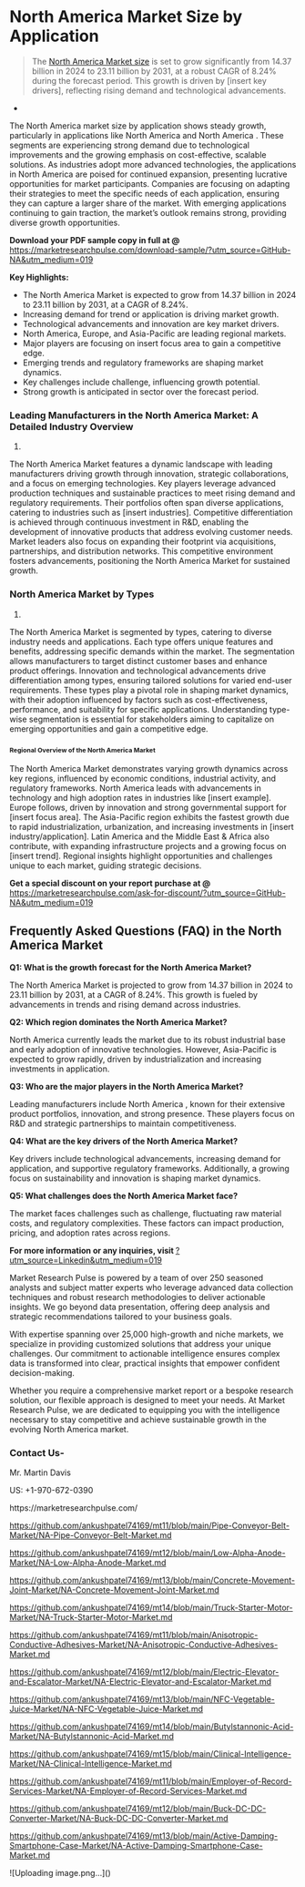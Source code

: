 <h1>North America  Market&nbsp;Size by Application</h1><blockquote><p>The <a href="https://marketresearchpulse.com/download-sample/?utm_source=GitHub-NA&amp;utm_medium=019">North America  Market size</a> is set to grow significantly from 14.37 billion in 2024 to 23.11 billion by 2031, at a robust CAGR of 8.24% during the forecast period. This growth is driven by [insert key drivers], reflecting rising demand and technological advancements.</p></blockquote><ul><li></li></ul><p>The North America  market size by application shows steady growth, particularly in applications like North America  and North America . These segments are experiencing strong demand due to technological improvements and the growing emphasis on cost-effective, scalable solutions. As industries adopt more advanced technologies, the applications in North America  are poised for continued expansion, presenting lucrative opportunities for market participants. Companies are focusing on adapting their strategies to meet the specific needs of each application, ensuring they can capture a larger share of the market. With emerging applications continuing to gain traction, the market’s outlook remains strong, providing diverse growth opportunities.</p><p><strong>Download your PDF sample copy in full at @ </strong><a href="https://marketresearchpulse.com/download-sample/?utm_source=GitHub-NA&amp;utm_medium=019">https://marketresearchpulse.com/download-sample/?utm_source=GitHub-NA&amp;utm_medium=019</a></p><p><strong>Key Highlights: </strong></p><ul><li>The North America  Market is expected to grow from 14.37 billion in 2024 to 23.11 billion by 2031, at a CAGR of 8.24%.</li><li>Increasing demand for trend or application is driving market growth.</li><li>Technological advancements and innovation are key market drivers.</li><li>North America, Europe, and Asia-Pacific are leading regional markets.</li><li>Major players are focusing on insert focus area to gain a competitive edge.</li><li>Emerging trends and regulatory frameworks are shaping market dynamics.</li><li>Key challenges include challenge, influencing growth potential.</li><li>Strong growth is anticipated in sector over the forecast period.</li></ul><h3>Leading Manufacturers in the North America  Market: A Detailed Industry Overview</h3><ol><li></li></ol><div class="flex max-w-full flex-col flex-grow"><div class="min-h-8 text-message flex w-full flex-col items-end gap-2 whitespace-normal break-words [.text-message+&amp;]:mt-5" dir="auto" data-message-author-role="assistant" data-message-id="fd8432e4-4910-450d-b182-61b7bfb0a01f" data-message-model-slug="gpt-4o"><div class="flex w-full flex-col gap-1 empty:hidden first:pt-[3px]"><div class="markdown prose w-full break-words dark:prose-invert light"><p>The North America  Market features a dynamic landscape with leading manufacturers driving growth through innovation, strategic collaborations, and a focus on emerging technologies. Key players leverage advanced production techniques and sustainable practices to meet rising demand and regulatory requirements. Their portfolios often span diverse applications, catering to industries such as [insert industries]. Competitive differentiation is achieved through continuous investment in R&amp;D, enabling the development of innovative products that address evolving customer needs. Market leaders also focus on expanding their footprint via acquisitions, partnerships, and distribution networks. This competitive environment fosters advancements, positioning the North America  Market for sustained growth.</p></div></div></div></div><h3>North America  Market by Types</h3><ol><li></li></ol><div class="flex max-w-full flex-col flex-grow"><div class="min-h-8 text-message flex w-full flex-col items-end gap-2 whitespace-normal break-words [.text-message+&amp;]:mt-5" dir="auto" data-message-author-role="assistant" data-message-id="084470be-0bb7-4664-bddf-5156b4f41249" data-message-model-slug="gpt-4o-mini"><div class="flex w-full flex-col gap-1 empty:hidden first:pt-[3px]"><div class="markdown prose w-full break-words dark:prose-invert light"><p>The North America  Market is segmented by types, catering to diverse industry needs and applications. Each type offers unique features and benefits, addressing specific demands within the market. The segmentation allows manufacturers to target distinct customer bases and enhance product offerings. Innovation and technological advancements drive differentiation among types, ensuring tailored solutions for varied end-user requirements. These types play a pivotal role in shaping market dynamics, with their adoption influenced by factors such as cost-effectiveness, performance, and suitability for specific applications. Understanding type-wise segmentation is essential for stakeholders aiming to capitalize on emerging opportunities and gain a competitive edge.</p></div></div></div></div><h3><span style="font-size: 11px;">Regional Overview of the North America  Market</span></h3><div class="flex max-w-full flex-col flex-grow"><div class="min-h-8 text-message flex w-full flex-col items-end gap-2 whitespace-normal break-words [.text-message+&amp;]:mt-5" dir="auto" data-message-author-role="assistant" data-message-id="e9038762-ce64-4e30-91c9-9bd413514231" data-message-model-slug="gpt-4o-mini"><div class="flex w-full flex-col gap-1 empty:hidden first:pt-[3px]"><div class="markdown prose w-full break-words dark:prose-invert light"><p>The North America  Market demonstrates varying growth dynamics across key regions, influenced by economic conditions, industrial activity, and regulatory frameworks. North America leads with advancements in technology and high adoption rates in industries like [insert example]. Europe follows, driven by innovation and strong governmental support for [insert focus area]. The Asia-Pacific region exhibits the fastest growth due to rapid industrialization, urbanization, and increasing investments in [insert industry/application]. Latin America and the Middle East &amp; Africa also contribute, with expanding infrastructure projects and a growing focus on [insert trend]. Regional insights highlight opportunities and challenges unique to each market, guiding strategic decisions.</p></div></div></div></div><p><strong>Get a special discount on your report purchase at @ </strong><a href="https://marketresearchpulse.com/ask-for-discount/?utm_source=GitHub-NA&amp;utm_medium=019">https://marketresearchpulse.com/ask-for-discount/?utm_source=GitHub-NA&amp;utm_medium=019</a></p><h2>Frequently Asked Questions (FAQ) in the North America  Market</h2><p><strong>Q1: What is the growth forecast for the North America  Market?</strong></p><p>The North America  Market is projected to grow from 14.37 billion in 2024 to 23.11 billion by 2031, at a CAGR of 8.24%. This growth is fueled by advancements in trends and rising demand across industries.</p><p><strong>Q2: Which region dominates the North America  Market?</strong></p><p>North America currently leads the market due to its robust industrial base and early adoption of innovative technologies. However, Asia-Pacific is expected to grow rapidly, driven by industrialization and increasing investments in application.</p><p><strong>Q3: Who are the major players in the North America  Market?</strong></p><p>Leading manufacturers include North America , known for their extensive product portfolios, innovation, and strong presence. These players focus on R&amp;D and strategic partnerships to maintain competitiveness.</p><p><strong>Q4: What are the key drivers of the North America  Market?</strong></p><p>Key drivers include technological advancements, increasing demand for application, and supportive regulatory frameworks. Additionally, a growing focus on sustainability and innovation is shaping market dynamics.</p><p><strong>Q5: What challenges does the North America  Market face?</strong></p><p>The market faces challenges such as challenge, fluctuating raw material costs, and regulatory complexities. These factors can impact production, pricing, and adoption rates across regions.</p><p><strong>For more information or any inquiries, visit&nbsp;</strong><a href="?utm_source=Linkedin&utm_medium=019">?utm_source=Linkedin&utm_medium=019</a></p><p>Market Research Pulse is powered by a team of over 250 seasoned analysts and subject matter experts who leverage advanced data collection techniques and robust research methodologies to deliver actionable insights. We go beyond data presentation, offering deep analysis and strategic recommendations tailored to your business goals.</p><p>With expertise spanning over 25,000 high-growth and niche markets, we specialize in providing customized solutions that address your unique challenges. Our commitment to actionable intelligence ensures complex data is transformed into clear, practical insights that empower confident decision-making.</p><p>Whether you require a comprehensive market report or a bespoke research solution, our flexible approach is designed to meet your needs. At Market Research Pulse, we are dedicated to equipping you with the intelligence necessary to stay competitive and achieve sustainable growth in the evolving North America  market.</p><h3><strong>Contact Us-</strong></h3><p>Mr. Martin Davis</p><p>US: +1-970-672-0390</p><p>https://marketresearchpulse.com/</p><p><a href="https://github.com/ankushpatel74169/mt11/blob/main/Pipe-Conveyor-Belt-Market/NA-Pipe-Conveyor-Belt-Market.md">https://github.com/ankushpatel74169/mt11/blob/main/Pipe-Conveyor-Belt-Market/NA-Pipe-Conveyor-Belt-Market.md</a></p><p><a href="https://github.com/ankushpatel74169/mt12/blob/main/Low-Alpha-Anode-Market/NA-Low-Alpha-Anode-Market.md">https://github.com/ankushpatel74169/mt12/blob/main/Low-Alpha-Anode-Market/NA-Low-Alpha-Anode-Market.md</a></p><p><a href="https://github.com/ankushpatel74169/mt13/blob/main/Concrete-Movement-Joint-Market/NA-Concrete-Movement-Joint-Market.md">https://github.com/ankushpatel74169/mt13/blob/main/Concrete-Movement-Joint-Market/NA-Concrete-Movement-Joint-Market.md</a></p><p><a href="https://github.com/ankushpatel74169/mt14/blob/main/Truck-Starter-Motor-Market/NA-Truck-Starter-Motor-Market.md">https://github.com/ankushpatel74169/mt14/blob/main/Truck-Starter-Motor-Market/NA-Truck-Starter-Motor-Market.md</a></p><p><a href="https://github.com/ankushpatel74169/mt11/blob/main/Anisotropic-Conductive-Adhesives-Market/NA-Anisotropic-Conductive-Adhesives-Market.md">https://github.com/ankushpatel74169/mt11/blob/main/Anisotropic-Conductive-Adhesives-Market/NA-Anisotropic-Conductive-Adhesives-Market.md</a></p><p><a href="https://github.com/ankushpatel74169/mt12/blob/main/Electric-Elevator-and-Escalator-Market/NA-Electric-Elevator-and-Escalator-Market.md">https://github.com/ankushpatel74169/mt12/blob/main/Electric-Elevator-and-Escalator-Market/NA-Electric-Elevator-and-Escalator-Market.md</a></p><p><a href="https://github.com/ankushpatel74169/mt13/blob/main/NFC-Vegetable-Juice-Market/NA-NFC-Vegetable-Juice-Market.md">https://github.com/ankushpatel74169/mt13/blob/main/NFC-Vegetable-Juice-Market/NA-NFC-Vegetable-Juice-Market.md</a></p><p><a href="https://github.com/ankushpatel74169/mt14/blob/main/Butylstannonic-Acid-Market/NA-Butylstannonic-Acid-Market.md">https://github.com/ankushpatel74169/mt14/blob/main/Butylstannonic-Acid-Market/NA-Butylstannonic-Acid-Market.md</a></p><p><a href="https://github.com/ankushpatel74169/mt15/blob/main/Clinical-Intelligence-Market/NA-Clinical-Intelligence-Market.md">https://github.com/ankushpatel74169/mt15/blob/main/Clinical-Intelligence-Market/NA-Clinical-Intelligence-Market.md</a></p><p><a href="https://github.com/ankushpatel74169/mt11/blob/main/Employer-of-Record-Services-Market/NA-Employer-of-Record-Services-Market.md">https://github.com/ankushpatel74169/mt11/blob/main/Employer-of-Record-Services-Market/NA-Employer-of-Record-Services-Market.md</a></p><p><a href="https://github.com/ankushpatel74169/mt12/blob/main/Buck-DC-DC-Converter-Market/NA-Buck-DC-DC-Converter-Market.md">https://github.com/ankushpatel74169/mt12/blob/main/Buck-DC-DC-Converter-Market/NA-Buck-DC-DC-Converter-Market.md</a></p><p><a href="https://github.com/ankushpatel74169/mt13/blob/main/Active-Damping-Smartphone-Case-Market/NA-Active-Damping-Smartphone-Case-Market.md">https://github.com/ankushpatel74169/mt13/blob/main/Active-Damping-Smartphone-Case-Market/NA-Active-Damping-Smartphone-Case-Market.md</a></p>
![Uploading image.png…]()
